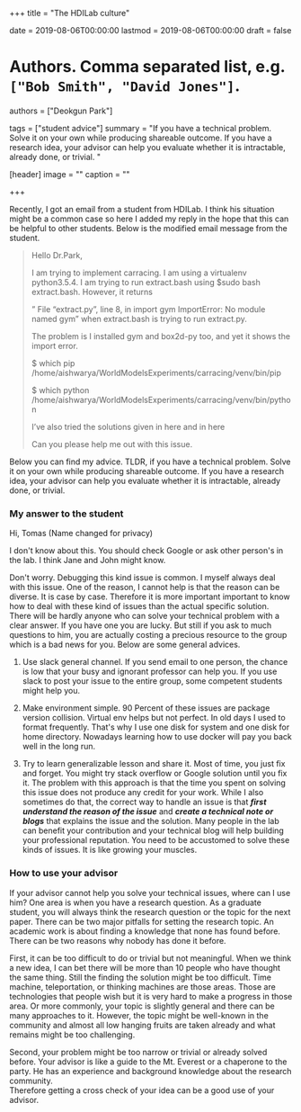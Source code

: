 +++
title = "The HDILab culture"

date = 2019-08-06T00:00:00
lastmod = 2019-08-06T00:00:00
draft = false

# Authors. Comma separated list, e.g. `["Bob Smith", "David Jones"]`.
authors = ["Deokgun Park"]

tags = ["student advice"]
summary = "If you have a technical problem. Solve it on your own while producing shareable outcome. If you have a research idea, your advisor can help you evaluate whether it is intractable, already done, or trivial. "

[header]
image = ""
caption = ""

+++

Recently, I got an email from a student from HDILab.  I think his situation might be a common case so here I added my reply in the hope that this can be helpful to other students. Below is the modified email message from the student. 

> Hello Dr.Park,
>
> I am trying to implement carracing. I am using a virtualenv python3.5.4. I am trying to run extract.bash using $sudo bash extract.bash. However, it returns 
>
>
> ” File “extract.py”, line 8, in <module>
>    import gym
> ImportError: No module named gym” when extract.bash is trying to run extract.py. 
>
> The problem is I installed gym and box2d-py too, and yet it shows the import error. 
>
>
> $ which pip 
> /home/aishwarya/WorldModelsExperiments/carracing/venv/bin/pip
> 
> $ which python         
> /home/aishwarya/WorldModelsExperiments/carracing/venv/bin/python
>
> I’ve also tried the solutions given in here and in here
>
> Can you please help me out with this issue.


 Below you can find my advice. TLDR, if you have a technical problem. Solve it on your own while producing shareable outcome. If you have a research idea, your advisor can help you evaluate whether it is intractable, already done, or trivial.

### My answer to the student

Hi, Tomas (Name changed for privacy)


I don't know about this. You should check Google or ask other person's in the lab. I think Jane and John might know. 

Don't worry. Debugging this kind issue is common. I myself always deal with this issue. One of the reason, I cannot help is that the reason can be diverse. It is case by case. Therefore it is more important important to know how to deal with these kind of issues than the actual specific solution.  There will be hardly anyone who can solve your technical problem with a clear answer. If you have one you are lucky. But still if you ask to much questions to him, you are actually costing a precious resource to the group which is a bad news for you.  Below are some general advices. 

1. Use slack general channel. If you send email to one person, the chance is low that  your busy and ignorant professor can help you. If you use slack to post your issue to the entire group, some competent students might help you. 

2. Make environment simple. 
90 Percent of these issues are package version collision.  Virtual env helps but not perfect. In old days I used to format frequently. That's why I use one disk for system and one disk for home directory. Nowadays learning how to use docker will pay you back well in the long run. 

3. Try to learn generalizable lesson and share it. Most of time, you just fix and forget. You might try stack overflow or Google solution until you fix it. The problem with this approach is that the time you spent on solving this issue does not produce any credit for your work.  While I also sometimes do that, the correct way to handle an issue is that ***first understand the reason of the issue*** and ***create a technical note or blogs*** that explains the issue and the solution.  Many people in the lab can benefit your contribution and your technical blog will help building your professional reputation. You need to be accustomed to solve these kinds of issues. It is like growing your muscles. 

### How to use your advisor

If your advisor cannot help you solve your technical issues, where can I use him? One area is when you have a research question. As a graduate student, you will always think the research question or the topic for the next paper. There can be two major pitfalls for setting the research topic.  An academic work is about finding a knowledge that none has found before. There can be two reasons why nobody has done it before. 

First, it can be too difficult to do or trivial but not meaningful.  When we think a new idea, I can bet there will be more than 10 people who have thought the same thing. Still the finding the solution might be too difficult. 
Time machine, teleportation, or thinking machines are those areas. Those are technologies that people wish but it is very hard to make a progress in those area.  Or more commonly, your topic is slightly general and there can be many approaches to it. However, the topic might be well-known in the community and almost all low hanging fruits are taken already and what remains might be too challenging. 

Second, your problem might be too narrow or trivial or already solved before. 
Your advisor is like a guide to the Mt. Everest or a chaperone to the party. He has an experience and background knowledge about the research community.  
Therefore getting a cross check of your idea can be a good use of your advisor. 


